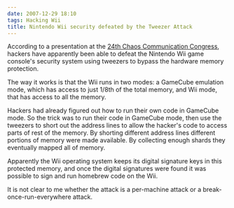 ```yaml
---
date: 2007-12-29 18:10
tags: Hacking Wii
title: Nintendo Wii security defeated by the Tweezer Attack
---
```


According to a presentation at the [24th Chaos Communication
Congress](http://events.ccc.de/congress/2007/Fahrplan/track/Hacking/2279.en.html),
hackers have apparently been able to defeat the Nintendo Wii game console's
security system using tweezers to bypass the hardware memory protection.

The
way it works is that the Wii runs in two modes: a GameCube emulation mode,
which has access to just 1/8th of the total memory, and Wii mode, that has
access to all the memory.

Hackers had already figured out how to run their own
code in GameCube mode. So the trick was to run their code in GameCube mode,
then use the tweezers to short out the address lines to allow the hacker's
code to access parts of rest of the memory. By shorting different address
lines different portions of memory were made available. By collecting enough
shards they eventually mapped all of memory.

Apparently the Wii operating
system keeps its digital signature keys in this protected memory, and once the
digital signatures were found it was possible to sign and run homebrew code on
the Wii.

It is not clear to me whether the attack is a per-machine attack or a
break-once-run-everywhere attack.
